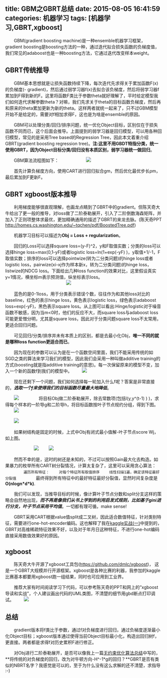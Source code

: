 title: GBM之GBRT总结
date: 2015-08-05 16:41:59
categories: 机器学习
tags: [机器学习,GBRT,xgboost]
---

　　GBM(gradient boosting machine)是一种ensemble机器学习框架，gradient boosting是boosting方法的一种，通过迭代拟合损失函数的负梯度值，我们常见的adaboost也是一种boosting方法，它通过迭代改变样本weight。

## GBRT传统推导

　　GBM基本思想就是让损失函数持续下降，每次迭代先求得关于累加函数F(x)的负梯度(- gradient)，然后通过弱学习器f(x)去拟合该负梯度，然后将弱学习器f累加到F得到新的F。这里将函数F类比于参数theta就好理解了，平时给定模型我们如何迭代求解参数theta？对嘛，我们先求关于theta的目标函数负梯度，然后再和原来的theta累加更新为新的theta。这样两者就统一起来了，只不过GBM模型开始不是给定的，需要对f相加求得F，这也是为啥是ensemble的原因。

　　GBM可以处理分类/回归/排序问题，统一优化Object目标，区别仅在于损失函数不同而已，这个后面会推导。上面提到的弱学习器是回归模型，可以用各种回归模型，常见的是采用Tree based的Regression Tree，因此本文着重介绍GBRT(gradient boosting regression tree)。**注:这里不用GBDT特指分类，统一使用GBRT，因为Object目标分类/回归没有本质区别，弱学习器统一做回归**。

　　GBM算法流程图如下：
　　　　　　![](../../../../img/gbmliucheng.png)
 
　　首先计算负梯度方向，使用CART进行回归拟合gm，然后优化最优步长ρm，最后累加到F更新F。

## GBRT xgboost版本推导

　　利用梯度能够很直观理解，也画龙点睛到了GBRT中的gradient。但陈天奇大牛给出了更一般的推导，对loss做了二阶泰勒展开，引入了二阶倒数海森矩阵，并加入了正则项整体求最优，更加精确通用的描述了GBRT的来龙去脉。(陈天奇PPT  http://homes.cs.washington.edu/~tqchen/pdf/BoostedTree.pdf)

　　机器学习目标可以描述为**Obj = Loss + regularization**。
 
　　回归的Loss可以选择square loss=(y-F)^2，y和F取值实数；分类的loss可以选择hinge loss=max(0,1-yF)或者logistic loss=ln(1+exp(-yF) )，y取值+1/-1，F取值实数；排序的loss可以选择pointwize(转为二分类问题)的hinge loss或者logistic loss，pairwize(xi-xj作为样本新x，转为二分类问题)的hinge loss，listwize的NDCG loss。下面给出几种loss function的效果对比，这里假设真实y=1情况，横坐标m表示预测值，纵坐标表示loss。
　　　　　　　　　　　　　　![](../../../../img/loss.png)

　　蓝色的是0-1loss，用于分类表示错误个数，往往作为和其他loss对比的baseline，红色的表示hinge loss，黄色表示logistic loss，绿色表示adaboost loss=exp(-yF)，黑色表示square loss。从上图可以看出:Hinge/logistic对于噪音函数不敏感，因为当m<0时，他们的反应不大，而square loss与adaboost loss可能更爱憎分明，尤其是square loss，因此对于分类问题square loss不太常用，更适合回归问题。

　　可见回归/分类/排序并未有本质上的区别，都是去最小化Obj，**唯一不同的就是哪种loss function更适合而已**。

　　因为现在的参数可以认为是在一个函数空间里面，我们不能采用传统的如SGD之类的算法来学习我们的模型，因此我们会采用一种叫做additive training的方式(boosting就是指additive training的意思)。每一次保留原来的模型不变，加入一个新的函数f到我们的模型中。
　　![](../../../../img/adaptivetraining.png)
	
　　现在还剩下一个问题，我们如何选择每一轮加入什么f呢？答案是非常直接的，***选取一个f来使得我们的目标函数尽量最大地降低***。
	
　　![](../../../../img/taylorexpansion.png)
　　
　　将目标Obj做二阶泰勒展开，除去常数项(包括l(y,y^(t-1) )  )，求得每个样本的一阶导g和二阶导h，将目标函数按叶子节点规约分组，得到下图。
　　![](../../../../img/youhuamubiaoguiyue.png)


　　![](../../../../img/structurescore.png)

　　如果树结构是固定的时候，上式中Obj有闭式最小值解-叶子节点score Wj，如上图。


　　
　　
　　![](../../../../img/gain.png)
　　![](../../../../img/tanxinsplitsuanfa.png)

　　然而不幸的是，这时的树还是未知的，不过可以按照Gain最大化去构造。如果暴力的枚举所有CART树分裂情况，计算太复杂了，这里可以采用贪心算法：
　　```
　　遍历所有特征：
	　　对每个特征所有取值排序
	　　线性扫描1遍，确定该特征最好分裂值
　　```
　　最终得到所有特征中的最好特征最好分裂值，显然时间复杂度是**O(nlogn\*d\*k)**.

　　我们可以发现，当推导目标的时候，像计算叶子节点分数和split分支这样的策略会自然地出现，***而不再是像我们从书上学到的利用启发式规则，比如基于gini进行分支，叶子节点采用平均值***。一切都有理可循，make sense!

　　GBRT采用CART根据value值split成二叉树，因此适合数值特征，针对类别特征，需要进行one-hot-encoder编码。这也解释了我在[kaggle实战(一)](http://nanjunxiao.github.io/2015/07/30/Kaggle%E5%AE%9E%E6%88%98%E4%B8%80/)中提到的，GBRT对高维稀疏特征效果不好，以及对于年月日这种特征，不进行one-hot编码直接采用数值效果好的原因。

## xgboost

　　陈天奇大牛开源了xgboost工具包(https://github.com/dmlc/xgboost)， 这是一个GBRT大规模并行开源框架。xgboost是各种比赛的利器，我参加的kaggle比赛基本都要用xgboost跑一组结果，同时也可应用到工业界。

　　推荐大家有时间阅读学习下代码，可以参考陈天奇的PPT和网上的”xgboost导读和实战”，个人建议画出代码的UML类图，不清楚的细节用gbd断点打印调试。
　　![](../../../../img/xgboostuml.png)

## 总结

　　gradient版本将f类比于参数，通过f对负梯度进行回归，通过负梯度逐渐最小化Object目标；xgboost版本通过使得当前Object目标最小化，构造出回归树f，更直接。两者都是求得f对历史累积F进行修正。

　　对Obj进行二阶泰勒展开，是否可以像我上一篇[无约束优化算法总结](http://nanjunxiao.github.io/2015/08/03/%E6%97%A0%E7%BA%A6%E6%9D%9F%E4%BC%98%E5%8C%96%E7%AE%97%E6%B3%95%E6%80%BB%E7%BB%93/)中写的，**将传统的对负梯度的回归，改为对牛顿方向-H^-1\*g的回归？**GBRT是否有类似的NBRT名字？我感觉是可以的，至于为什么没有这么求解的还不清楚，求指导 :-)

